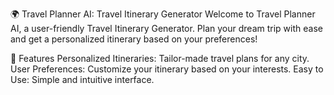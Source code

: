 🌍 Travel Planner AI: Travel Itinerary Generator
Welcome to Travel Planner AI, a user-friendly Travel Itinerary Generator. Plan your dream trip with ease and get a personalized itinerary based on your preferences!

🚀 Features
Personalized Itineraries: Tailor-made travel plans for any city.
User Preferences: Customize your itinerary based on your interests.
Easy to Use: Simple and intuitive interface.
